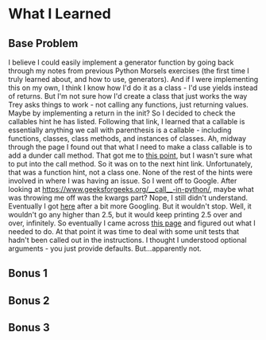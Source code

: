 # What I Learned

## Base Problem
I believe I could easily implement a generator function by going back through my notes from previous Python Morsels exercises (the first time I truly learned about, and how to use, generators). And if I were implementing this on my own, I think I know how I'd do it as a class - I'd use yields instead of returns. But I'm not sure how I'd create a class that just works the way Trey asks things to work - not calling any functions, just returning values. Maybe by implementing a return in the init? So I decided to check the callables hint he has listed. Following that link, I learned that a callable is essentially anything we call with parenthesis is a callable - including functions, classes, class methods, and instances of classes. Ah, midway through the page I found out that what I need to make a class callable is to add a dunder call method.  That got me to [this point](https://github.com/djotaku/pythonmorsels/blob/e7f21e709e6e34d9411b0f5756ed16df245352d5/float_range/float_range.py), but I wasn't sure what to put into the call method. So it was on to the next hint link. Unfortunately, that was a function hint, not a class one. None of the rest of the hints were involved in where I was having an issue. So I went off to Google. After looking at https://www.geeksforgeeks.org/__call__-in-python/, maybe what was throwing me off was the kwargs part? Nope, I still didn't understand. Eventually I got [here](https://github.com/djotaku/pythonmorsels/blob/19be840afc6fd93be32d9d53aabc65f1f825dc31/float_range/float_range.py) after a bit more Googling. But it wouldn't stop. Well, it wouldn't go any higher than 2.5, but it would keep printing 2.5 over and over, infinitely. So eventually I came across [this page](https://www.w3schools.com/python/gloss_python_iterator_stop.asp) and figured out what I needed to do. At that point it was time to deal with some unit tests that hadn't been called out in the instructions. I thought I understood optional arguments - you just provide defaults. But...apparently not. 



## Bonus 1

## Bonus 2

## Bonus 3